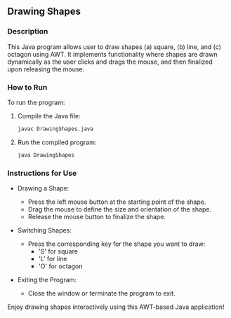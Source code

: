 ## Drawing Shapes

### Description 
This Java program allows user to draw shapes (a) square, (b) line, and (c) octagon using AWT. It implements functionality where shapes are drawn dynamically as the user clicks and drags the mouse, and then finalized upon releasing the mouse.

### How to Run
To run the program:

1. Compile the Java file:
    ```bash
    javac DrawingShapes.java
    ```
2. Run the compiled program:
    ```bash
    java DrawingShapes
    ```

### Instructions for Use
- Drawing a Shape:
    - Press the left mouse button at the starting point of the shape.
    - Drag the mouse to define the size and orientation of the shape.
    - Release the mouse button to finalize the shape.

- Switching Shapes:
    - Press the corresponding key for the shape you want to draw:
        - 'S' for square
        - 'L' for line
        - 'O' for octagon

- Exiting the Program:
    - Close the window or terminate the program to exit.

Enjoy drawing shapes interactively using this AWT-based Java application!